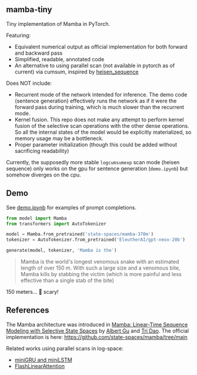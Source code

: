 ## mamba-tiny

Tiny implementation of Mamba in PyTorch.

Featuring:
* Equivalent numerical output as official implementation for both forward and backward pass
* Simplified, readable, annotated code
* An alternative to using parallel scan (not available in pytorch as of current) via cumsum, 
inspired by [heisen_sequence](https://github.com/glassroom/heinsen_sequence)

Does NOT include:
* Recurrent mode of the network intended for inference. The demo code (sentence generation) effectively runs the network as if it were the forward pass during training, which is much slower than the recurrent mode.
* Kernel fusion. This repo does not make any attempt to perform kernel fusion of the selective scan operations with the other dense operations. So all the internal states of the model would be explicitly materialized, so memory usage may be a bottleneck.
* Proper parameter initialization (though this could be added without sacrificing readability)

Currently, the supposedly more stable `logcumsumexp` scan mode (heisen sequence) only works on the gpu for sentence generation (`demo.ipynb`) but somehow diverges on the cpu.

## Demo

See [demo.ipynb](demo.ipynb) for examples of prompt completions.

```python
from model import Mamba
from transformers import AutoTokenizer

model = Mamba.from_pretrained('state-spaces/mamba-370m')
tokenizer = AutoTokenizer.from_pretrained('EleutherAI/gpt-neox-20b')

generate(model, tokenizer, 'Mamba is the')
```
> Mamba is the world's longest venomous snake with an estimated length of over 150 m. With such a large size and a venomous bite, Mamba kills by stabbing the victim (which is more painful and less effective than a single stab of the bite)

150 meters... 🫢 scary!

## References

The Mamba architecture was introduced in [Mamba: Linear-Time Sequence Modeling with Selective State Spaces](https://arxiv.org/abs/2312.00752) by [Albert Gu](https://twitter.com/_albertgu?lang=en) and [Tri Dao](https://twitter.com/tri_dao?ref_src=twsrc%5Egoogle%7Ctwcamp%5Eserp%7Ctwgr%5Eauthor). The official implementation is here: https://github.com/state-spaces/mamba/tree/main

Related works using parallel scans in log-space:
* [miniGRU and miniLSTM](https://arxiv.org/abs/2410.01201)
* [FlashLinearAttention](https://github.com/sustcsonglin/flash-linear-attention)
